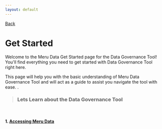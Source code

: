 ```yaml
---
layout: default
---
```


[Back](README.md)

# Get Started

Welcome to the Meru Data Get Started page for the Data Governance Tool! You'll find everything you need to get started with Data Governance Tool right here.

This page will help you with the basic understanding of Meru Data Governance Tool and will act as a guide to assist you navigate the tool with ease.  .


> ### **Lets Learn about the Data Governance Tool**


&nbsp;

#### 1. [**Accessing Meru Data**](Pages/Get_Started/Accessing_Data_Governance_Tool.md)

&nbsp;
